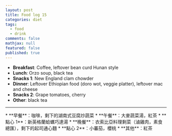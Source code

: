 ```yaml
---
layout: post
title: Food log 15
categories: diet
tags: 
  - food
  - drink
comments: false
mathjax: null
featured: false
published: true
---
```


* **Breakfast**: Coffee, leftover bean curd Hunan style
* **Lunch**: Orzo soup, black tea
* **Snacks 1**: New England clam chowder
* **Dinner**: Leftover Ethiopian food (doro wot, veggie platter), leftover mac and cheese
* **Snacks 2**: Grape tomatoes, cherry
* **Other**: black tea
<hr>
* **早餐**：咖啡，剩下的湖南式豆腐炒蔬菜
* **午餐**：大麥蔬菜湯，紅茶
* **點心 1**：新英格蘭蛤蠣巧達湯
* **晚餐**：衣索比亞料理剩菜（滷雞肉，素食總匯），剩下的起司通心麵
* **點心 2**：小蕃茄，櫻桃
* **其他**：紅茶